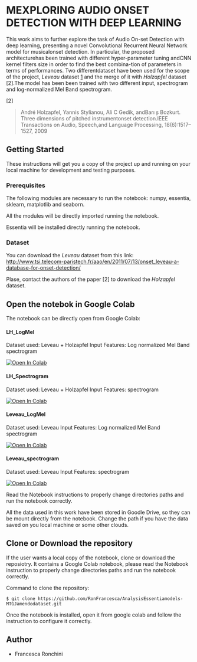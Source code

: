 # MEXPLORING AUDIO ONSET DETECTION WITH DEEP LEARNING 

This work aims to further explore the task of Audio On-set Detection with deep learning, presenting a novel Convolutional  Recurrent  Neural  Network  model  for  musicalonset  detection.  In  particular,  the  proposed  architecturehas been trained with different hyper-parameter tuning andCNN kernel filters size in order to find the best combina-tion of parameters in terms of performances. Two differentdataset have been used for the scope of the project, *Leveau* dataset [1] and the merge of it with *Holzapfel* dataset [2].The model has been been trained with two different input, spectrogram  and log-normalized  Mel  Band  spectrogram. 

[1]: http://www.tsi.telecom-paristech.fr/aao/en/2011/07/13/onset_leveau-a-database-for-onset-detection/
[2]
> André Holzapfel, Yannis Stylianou, Ali C Gedik, andBarı ̧s Bozkurt. Three dimensions of pitched instrumentonset detection.IEEE Transactions on Audio, Speech,and Language Processing, 18(6):1517–1527, 2009


## Getting Started

These instructions will get you a copy of the project up and running on your local machine for development and testing purposes. 

### Prerequisites

The following modules are necessary to run the notebook: numpy, essentia, sklearn, matplotlib and seaborn.

All the modules will be directly imported running the notebook.

Essentia will be installed directly running the notebook.

### Dataset 

You can download the *Leveau* dataset from this link: http://www.tsi.telecom-paristech.fr/aao/en/2011/07/13/onset_leveau-a-database-for-onset-detection/

Plase, contact the authors of the paper [2] to download the *Holzapfel* dataset. 

## Open the notebok in Google Colab

The notebook can be directly open from Google Colab: 

#### LH_LogMel
Dataset used: Leveau + Holzapfel
Input Features: Log normalized Mel Band spectrogram 

[![Open In Colab](https://colab.research.google.com/assets/colab-badge.svg)](https://colab.research.google.com/github/RonFrancesca/MIR-Audio-Onset-Detection-CRNN/blob/master/MIRProject_LH_LogMel.ipynb)

#### LH_Spectrogram 
Dataset used: Leveau + Holzapfel
Input Features: spectrogram  

[![Open In Colab](https://colab.research.google.com/assets/colab-badge.svg)](https://colab.research.google.com/github/RonFrancesca/MIR-Audio-Onset-Detection-CRNN/blob/master/MIRProject_LH_Spectrogram.ipynb)

#### Leveau_LogMel
Dataset used: Leveau
Input Features: Log normalized Mel Band spectrogram 

[![Open In Colab](https://colab.research.google.com/assets/colab-badge.svg)](https://colab.research.google.com/github/RonFrancesca/MIR-Audio-Onset-Detection-CRNN/blob/master/MIRProject_Leveau_LogMel.ipynb)

#### Leveau_spectrogram
Dataset used: Leveau
Input Features: spectrogram 

[![Open In Colab](https://colab.research.google.com/assets/colab-badge.svg)](https://colab.research.google.com/github/RonFrancesca/MIR-Audio-Onset-Detection-CRNN/blob/master/MIRProject_Leveau_spectrogram.ipynb)

Read the Notebook instructions to properly change directories paths and run the notebook correctly.

All the data used in this work have been stored in Goodle Drive, so they can be mount directly from the notebook. 
Change the path if you have the data saved on you local machine or some other clouds. 


## Clone or Download the repository 

If the user wants a local copy of the notebook, clone or download the reposiotry.
It contains a Google Colab notebook, please read the Notebook instruction to properly change directories paths and run the notebook correctly.

Command to clone the repository:
```
$ git clone https://github.com/RonFrancesca/AnalysisEssentiamodels-MTGJamendodataset.git
```
Once the notebook is installed, open it from google colab and follow the instruction to configure it correctly. 


## Author 
- Francesca Ronchini
